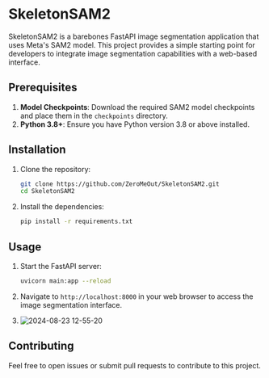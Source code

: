 


# SkeletonSAM2

SkeletonSAM2 is a barebones FastAPI image segmentation application that uses Meta's SAM2 model. This project provides a simple starting point for developers to integrate image segmentation capabilities with a web-based interface.

## Prerequisites

1. **Model Checkpoints**: Download the required SAM2 model checkpoints and place them in the `checkpoints` directory.
2. **Python 3.8+**: Ensure you have Python version 3.8 or above installed.

## Installation

1. Clone the repository:
   ```bash
   git clone https://github.com/ZeroMeOut/SkeletonSAM2.git
   cd SkeletonSAM2
   ```
   
2. Install the dependencies:
   ```bash
   pip install -r requirements.txt
   ```

## Usage

1. Start the FastAPI server:
   ```bash
   uvicorn main:app --reload
   ```

2. Navigate to `http://localhost:8000` in your web browser to access the image segmentation interface.

3.  ![2024-08-23 12-55-20](https://github.com/user-attachments/assets/d0609b86-320f-4d7f-91dc-0b7ebf069f56)

## Contributing

Feel free to open issues or submit 
pull requests to contribute to this project.

